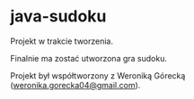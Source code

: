 # java-sudoku

Projekt w trakcie tworzenia.

Finalnie ma zostać utworzona gra sudoku.

Projekt był współtworzony z Weroniką Górecką (weronika.gorecka04@gmail.com).
